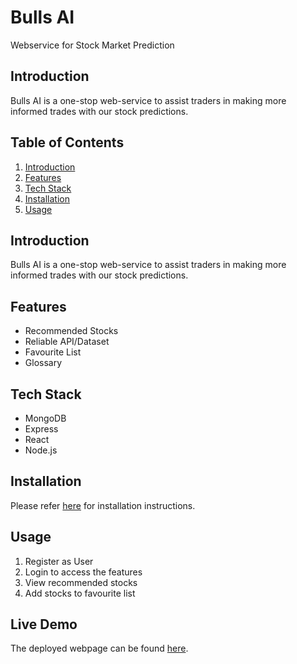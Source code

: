 # Bulls AI
Webservice for Stock Market Prediction

## Introduction
Bulls AI is a one-stop web-service to assist traders in making more informed trades with
our stock predictions.


## Table of Contents
1. [Introduction](#introduction)
2. [Features](#features)
3. [Tech Stack](#tech-stack)
4. [Installation](#installation)
5. [Usage](#usage)

## Introduction
Bulls AI is a one-stop web-service to assist traders in making more informed trades with our stock predictions.

## Features
- Recommended Stocks
- Reliable API/Dataset
- Favourite List
- Glossary

## Tech Stack
- MongoDB
- Express
- React
- Node.js

## Installation
Please refer [here](mern/README.md) for installation instructions.

## Usage
1) Register as User 
2) Login to access the features
3) View recommended stocks
4) Add stocks to favourite list

## Live Demo
The deployed webpage can be found [here](koh465.wixsite.com/bulls-ai).